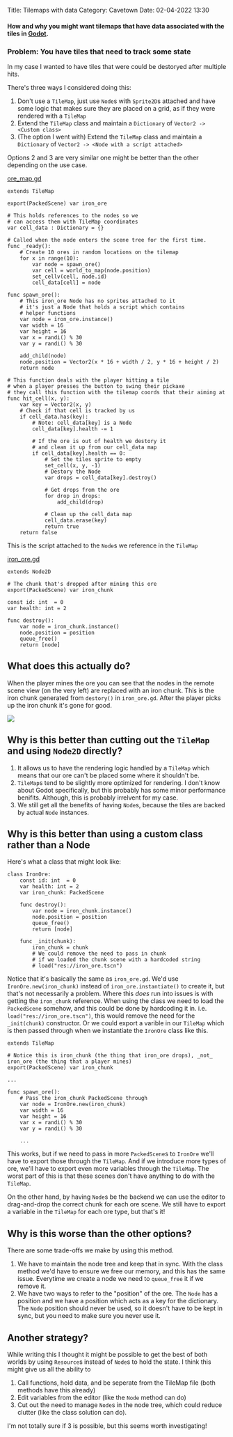 Title: Tilemaps with data
Category: Cavetown
Date: 02-04-2022 13:30

#### How and why you might want tilemaps that have data associated with the tiles in [Godot](https://godotengine.org/).

### Problem: You have tiles that need to track some state

In my case I wanted to have tiles that were could be destoryed after multiple hits.

There's three ways I considered doing this:

1. Don't use a `TileMap`, just use `Node`s with `Sprite2D`s attached and have some logic that makes sure they are placed on a grid, as if they were rendered with a `TileMap`
2. Extend the `TileMap` class and maintain a `Dictionary` of `Vector2 -> <Custom class>`
3. (The option I went with) Extend the `TileMap` class and maintain a `Dictionary` of `Vector2 -> <Node with a script attached>`

Options 2 and 3 are very similar one might be better than the other depending on the use case.

[ore_map.gd](https://github.com/ToxicGLaDOS/cavetown/blob/f0c83d58bd6cc65210ac7b2a2aeb0bcb698e54ee/ore_map/ore_map.gd)
```gdscript
extends TileMap

export(PackedScene) var iron_ore

# This holds references to the nodes so we
# can access them with TileMap coordinates
var cell_data : Dictionary = {}

# Called when the node enters the scene tree for the first time.
func _ready():
    # Create 10 ores in random locations on the tilemap
    for x in range(10):
        var node = spawn_ore()
        var cell = world_to_map(node.position)
        set_cellv(cell, node.id)
        cell_data[cell] = node

func spawn_ore():
    # This iron_ore Node has no sprites attached to it
    # it's just a Node that holds a script which contains
    # helper functions
    var node = iron_ore.instance()
    var width = 16
    var height = 16
    var x = randi() % 30
    var y = randi() % 30

    add_child(node)
    node.position = Vector2(x * 16 + width / 2, y * 16 + height / 2)
    return node

# This function deals with the player hitting a tile
# when a player presses the button to swing their pickaxe
# they call this function with the tilemap coords that their aiming at
func hit_cell(x, y):
    var key = Vector2(x, y)
    # Check if that cell is tracked by us
    if cell_data.has(key):
        # Note: cell_data[key] is a Node
        cell_data[key].health -= 1

        # If the ore is out of health we destory it
        # and clean it up from our cell_data map
        if cell_data[key].health == 0:
            # Set the tiles sprite to empty
            set_cell(x, y, -1)
            # Destory the Node
            var drops = cell_data[key].destroy()

            # Get drops from the ore
            for drop in drops:
                add_child(drop)

            # Clean up the cell_data map
            cell_data.erase(key)
            return true
    return false
```

This is the script attached to the `Node`s we reference in the `TileMap`

[iron_ore.gd](https://github.com/ToxicGLaDOS/cavetown/blob/f0c83d58bd6cc65210ac7b2a2aeb0bcb698e54ee/ore_nodes/iron_ore.gd)

```gdscript
extends Node2D

# The chunk that's dropped after mining this ore
export(PackedScene) var iron_chunk

const id: int  = 0
var health: int = 2

func destroy():
    var node = iron_chunk.instance()
    node.position = position
    queue_free()
    return [node]
```


## What does this actually do?

When the player mines the ore you can see that the nodes in the remote scene view (on the very left) are replaced with an iron chunk.
This is the iron chunk generated from `destory()` in `iron_ore.gd`.
After the player picks up the iron chunk it's gone for good.

<img src="mining_ore.gif">


## Why is this better than cutting out the `TileMap` and using `Node2D` directly?

1. It allows us to have the rendering logic handled by a `TileMap` which means that our ore can't be placed some where it shouldn't be.
2. `TileMap`s tend to be slightly more optimized for rendering. I don't know about Godot specifically, but this probably has some minor performance benifits. Although, this is probably irrelvent for my case.
3. We still get all the benefits of having `Node`s, because the tiles are backed by actual `Node` instances.

## Why is this better than using a custom class rather than a Node

Here's what a class that might look like:

```gdscript
class IronOre:
    const id: int  = 0
    var health: int = 2
    var iron_chunk: PackedScene
    
    func destroy():
        var node = iron_chunk.instance()
        node.position = position
        queue_free()
        return [node]

    func _init(chunk):
        iron_chunk = chunk
        # We could remove the need to pass in chunk
        # if we loaded the chunk scene with a hardcoded string
        # load("res://iron_ore.tscn")
```

Notice that it's basically the same as `iron_ore.gd`.
We'd use `IronOre.new(iron_chunk)` instead of `iron_ore.instantiate()` to create it, but that's not necessarily a problem.
Where this _does_ run into issues is with getting the `iron_chunk` reference.
When using the class we need to load the `PackedScene` somehow, and this could be done by hardcoding it in.
i.e. `load("res://iron_ore.tscn")`, this would remove the need for the `_init(chunk)` constructor.
Or we could export a varible in our `TileMap` which is then passed through when we instantiate the `IronOre` class like this.

```gdscript
extends TileMap

# Notice this is iron_chunk (the thing that iron_ore drops), _not_ iron_ore (the thing that a player mines)
export(PackedScene) var iron_chunk

...

func spawn_ore():
    # Pass the iron_chunk PackedScene through
    var node = IronOre.new(iron_chunk)
    var width = 16
    var height = 16
    var x = randi() % 30
    var y = randi() % 30
    
    ...

```

This works, but if we need to pass in more `PackedScene`s to `IronOre` we'll have to export those through the `TileMap`.
And if we introduce more types of ore, we'll have to export even more variables through the `TileMap`.
The worst part of this is that these scenes don't have anything to do with the `TileMap`.

On the other hand, by having `Node`s be the backend we can use the editor to drag-and-drop the correct chunk for each ore scene.
We still have to export a variable in the `TileMap` for each ore type, but that's it!


## Why is this worse than the other options?

There are some trade-offs we make by using this method.

1. We have to maintain the node tree and keep that in sync. With the class method we'd have to ensure we free our memory, and this has the same issue. Everytime we create a node we need to `queue_free` it if we remove it.
2. We have two ways to refer to the "position" of the ore. The `Node` has a position and we have a position which acts as a key for the dictionary. The `Node` position should never be used, so it doesn't have to be kept in sync, but you need to make sure you never use it.


## Another strategy?

While writing this I thought it might be possible to get the best of both worlds by using `Resource`s instead of `Node`s to hold the state.
I think this might give us all the ability to

1. Call functions, hold data, and be seperate from the TileMap file (both methods have this already)
2. Edit variables from the editor (like the `Node` method can do)
3. Cut out the need to manage `Node`s in the node tree, which could reduce clutter (like the class solution can do).

I'm not totally sure if 3 is possible, but this seems worth investigating!

